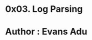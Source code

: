 0x03. Log Parsing
====================================
Author : Evans Adu
====================================
